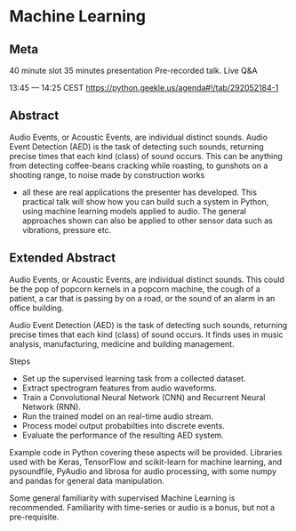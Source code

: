 
# Machine Learning

## Meta
40 minute slot
35 minutes presentation
Pre-recorded talk.
Live Q&A

13:45 — 14:25 CEST
https://python.geekle.us/agenda#!/tab/292052184-1

## Abstract

Audio Events, or Acoustic Events, are individual distinct sounds.
Audio Event Detection (AED) is the task of detecting such sounds, returning precise times that each kind (class) of sound occurs.
This can be anything from detecting coffee-beans cracking while roasting, to gunshots on a shooting range, to noise made by construction works
- all these are real applications the presenter has developed.
This practical talk will show how you can build such a system in Python, using machine learning models applied to audio.
The general approaches shown can also be applied to other sensor data such as vibrations, pressure etc.

## Extended Abstract

Audio Events, or Acoustic Events, are individual distinct sounds.
This could be the pop of popcorn kernels in a popcorn machine,
the cough of a patient,
a car that is passing by on a road,
or the sound of an alarm in an office building.

Audio Event Detection (AED) is the task of detecting such sounds,
returning precise times that each kind (class) of sound occurs.
It finds uses in music analysis, manufacturing, medicine and building management.

Steps

- Set up the supervised learning task from a collected dataset.
- Extract spectrogram features from audio waveforms.
- Train a Convolutional Neural Network (CNN) and Recurrent Neural Network (RNN).
- Run the trained model on an real-time audio stream.
- Process model output probabilties into discrete events.
- Evaluate the performance of the resulting AED system.

Example code in Python covering these aspects will be provided.
Libraries used with be Keras, TensorFlow and scikit-learn for machine learning,
and pysoundfile, PyAudio and librosa for audio processing,
with some numpy and pandas for general data manipulation.

Some general familiarity with supervised Machine Learning is recommended.
Familiarity with time-series or audio is a bonus, but not a pre-requisite.


